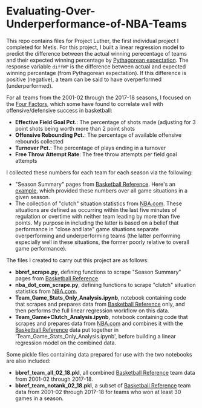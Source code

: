 # Evaluating-Over-Underperformance-of-NBA-Teams

This repo contains files for Project Luther, the first individual project I completed for Metis. For this project, I built a linear regression model to predict the difference between the actual winning perecentage of teams and their expected winning percentage by [Pythagorean expectation](https://en.wikipedia.org/wiki/Pythagorean_expectation). The response variable `diffWP` is the difference between actual and expected winning percentage (from Pythagorean expectation). If this difference is positive (negative), a team can be said to have overperformed (underperformed).

For all teams from the 2001-02 through the 2017-18 seasons, I focused on the [Four Factors](https://www.nbastuffer.com/analytics101/four-factors/), which some have found to correlate well with offensive/defensive success in basketball:
* **Effective Field Goal Pct.**: The percentage of shots made (adjusting for 3 point shots being worth more than 2 point shots
* **Offensive Rebounding Pct.**: The percentage of available offensive rebounds collected
* **Turnover Pct.**: The percentage of plays ending in a turnover
* **Free Throw Attempt Rate**: The free throw attempts per field goal attempts

I collected these numbers for each team for each season via the following:
* "Season Summary" pages from [Basketball Reference](https://www.basketball-reference.com). Here's an [example](https://www.basketball-reference.com/leagues/NBA_2018.html), which provided these numbers over all game situations in a given season.
* The collection of "clutch" situation statistics from [NBA.com](https://http://stats.nba.com/teams/clutch-four-factors/?sort=W_PCT&dir=-1). These situations are defined as occurring within the last five minutes of regulation or overtime with neither team leading by more than five points.
My purpose in including the latter is based on a belief that performance in "close and late" game situations separate overperforming and underperforming teams (the latter performing especially well in these situations, the former poorly relative to overall game performance).

The files I created to carry out this project are as follows:
* **bbref_scrape.py**, defining functions to scrape "Season Summary" pages from [Basketball Reference](https://www.basketball-reference.com).
* **nba_dot_com_scrape.py**, defining functions to scrape "clutch" situation statistics from [NBA.com](https://http://stats.nba.com/teams/clutch-four-factors/?sort=W_PCT&dir=-1).
* **Team_Game_Stats_Only_Analysis.ipynb**, notebook containing code that scrapes and prepares data from [Basketball Reference](https://www.basketball-reference.com) only, and then performs the full linear regression workflow on this data.
* **Team_Game+Clutch_Analysis.ipynb**, notebook containing code that scrapes and prepares data from [NBA.com](https://http://stats.nba.com/teams/clutch-four-factors/?sort=W_PCT&dir=-1) and combines it with the [Basketball Reference](https://www.basketball-reference.com) data put together in 'Team_Game_Stats_Only_Analysis.ipynb', before building a linear regression model on the combined data.

Some pickle files containing data prepared for use with the two notebooks are also included:
* **bbref_team_all_02_18.pkl**, all combined [Basketball Reference](https://www.basketball-reference.com) team data from 2001-02 through 2017-18.
* **bbref_team_notank_02_18.pkl**, a subset of [Basketball Reference](https://www.basketball-reference.com) team data from 2001-02 through 2017-18 for teams who won at least 30 games in a season.

